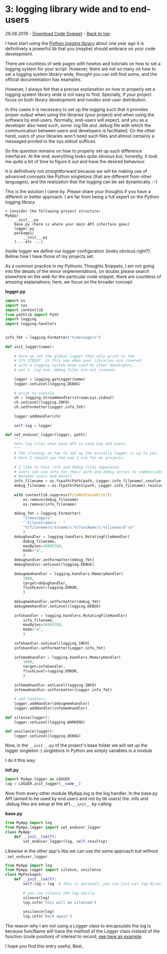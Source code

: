 # 3: logging library wide and to end-users
_26.08.2019_ - [Download Code Snippet](https://github.com/PythonicThoughtsSnippets/PTS-Code-Snippets/blob/master/pts-3.py) - [Back to top](https://pythonicthoughtssnippets.github.io)

I have start using the [Python logging library](https://docs.python.org/3/library/logging.html) about one year ago it is definitively a powerful lib that you (maybe) should embrace on your code development.

There are countless of web pages with howtos and tutorials on how to set a  logging system for your script. However, there are not so many on how to set a logging system library-wide, thought you can still find some, and the official documentation has examples.

However, I always felt that a precise explanation on how to properly set a logging system library wide is not easy to find. Specially, if your project focus on both library development and nondev end-user distribution.

In this cases it is necessary to set up the logging such that it provides proper output when using the libraries (your project) and when using the software by end-users. Normally, end-users will expect, and you as a developer also need such, some .log file and .debug file with which the communication between users and developers is facilitated. On the other hand, users of your libraries won't need such files and almost certainly a messaged printed to the sys.stdout suffices.

So the question remains on how to properly set up such difference interfaces. At the end, everything looks quite obvious but, honestly, it took me quite a bit of time to figure it out and have the desired behaviour.

It is definitively not straightforward because we will be making use of advanced concepts like Python singletons (that are different from other languages), and the realization that the logging can be set dynamically. :-)

This is the solution I came by. Please share your thoughts if you have a different or better approach. I am far from being a full expert on the Python logging library.

```
> Consider the following project structure:
MyApp/
    __init__.py
    base.py (here is where your main API interface goes)
    logger.py
    package1/
        __init__.py
    (... etc ...)
```

Inside logger we define our logger configuration (looks obvious right?). Bellow how I have those of my projects set.

As a common practice in my Pythonic Thoughts Snippets, I am not going into the details of the minor implementations, on doubts please search elsewhere on the web for the particular code snippet, there are countless of amazing explanations; here, we focus on the broader concept.

**logger.py**

```python
import os
import sys
import contextlib
from pathlib import Path
import logging
import logging.handlers

    
info_fmt = logging.Formatter("%(message)s")
    
def init_logger(name):
    
    # here we set the global logger that only print to the
    # SYS STDOUT. In this way when your libraries are covered
    # with a logging system when used by other developers.
    # yet a .log and .debug files are not created.
    
    logger = logging.getLogger(name)
    logger.setLevel(logging.DEBUG)
    
    # print to console
    ch = logging.StreamHandler(stream=sys.stdout)
    ch.setLevel(logging.INFO)
    ch.setFormatter(Logger.info_fmt)
    
    logger.addHandler(ch)
    
    self.log = logger

def set_enduser_logger(logger, path):
    """
    Sets log files when base API is used buy end users.
    """
    # the strategy on how to set up the actually logger is up to you.
    # here I should you the one I use for my projects.
    
    # I like to have info and debug files separated.
    # users can use info for their work and debug serves to communicate
    # between users and devels
    info_filename = os.fspath(Path(path, Logger.info_filename).resolve())
    debug_filename = os.fspath(Path(path, Logger.info_filename).resolve())
    
    with contextlib.suppress(FileNotFoundError):
        os.remove(debug_filename)
        os.remove(info_filename)
    
    debug_fmt = logging.Formatter(
        "%(message)s"
        "`%(levelname)s - "
        "%(filename)s:%(name)s:%(funcName)s:%(lineno)d`\n"
        )
    debughandler = logging.handlers.RotatingFileHandler(
        debug_filename,
        maxBytes=10485760,
        mode="a",
        )
    debughandler.setFormatter(debug_fmt)
    debughandler.setLevel(logging.DEBUG)
    
    debugmemhandler = logging.handlers.MemoryHandler(
        1000,
        target=debughandler,
        flushLevel=logging.ERROR,
        )
    
    debugmemhandler.setFormatter(debug_fmt)
    debugmemhandler.setLevel(logging.DEBUG)
    
    infohandler = logging.handlers.RotatingFileHandler(
        info_filename,
        maxBytes=10485760,
        mode="a",
        )
    
    infohandler.setLevel(logging.INFO)
    infohandler.setFormatter(Logger.info_fmt)
    
    infomemhandler = logging.handlers.MemoryHandler(
        1000,
        target=infohandler,
        flushLevel=logging.ERROR,
        )
    
    infomemhandler.setLevel(logging.INFO)
    infomemhandler.setFormatter(Logger.info_fmt)
    
    # add handlers
    logger.addHandler(debugmemhandler)
    logger.addHandler(infomemhandler)
    
def silence(logger):
    logger.setLevel(logging.WARNING)

def unsilence(logger):
    logger.setLevel(logging.DEBUG)
```

Now, in the `__init__.py` of the project's base folder we will set up the logger singleton :) singletons in Python are simply variables in a module

I do it this way:

**__init__.py**

```python
import MyApp.logger as LOGGER
log = LOGGER.init_logger(__name__)
```

Now from every other module MyApp.log is the log handler. In the base.py API (aimed to be used by end users and not by lib users) the .info and .debug files are setup at the `API.__init__` by calling

**base.py**

```python
from MyApp import log
from MyApp.logger import set_enduser_logger
class MyApp:
    def __init__(self):
        set_enduser_logger(log, self.resultsp)
```

Likewise in the other app's libs we can use the same approach but without `.set_enduser_logger`.

```python
from MyApp import log
from MyApp.logger import silence, unsilence
class MyPackage1:
    def __init__(self):
        self.log = log  # this is optional, you can just ust log directly
        
        # you can silence the log easily:
        silence(log)
        log.info('this will be silenced')
        
        unsilence(log)
        log.info('back again')
```

The reason why I am not using a Logger class to encapsulate the log is because funcName will trace the method of the Logger class instead of the function (code position) of interest to record; [see here an example](https://stackoverflow.com/questions/19615876/showing-the-right-funcname-when-wrapping-logger-functionality-in-a-custom-class).

I hope you find this entry useful,
Best,
